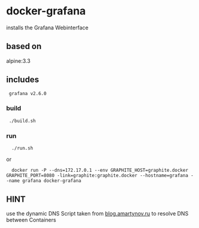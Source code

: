 # docker-grafana

installs the Grafana Webinterface

## based on
alpine:3.3

## includes
     grafana v2.6.0

### build
     ./build.sh

### run
      ./run.sh
or

      docker run -P --dns=172.17.0.1 --env GRAPHITE_HOST=graphite.docker GRAPHITE_PORT=8080 -link=graphite:graphite.docker --hostname=grafana --name grafana docker-grafana

## HINT
use the dynamic DNS Script taken from [blog.amartynov.ru](https://blog.amartynov.ru/archives/dnsmasq-docker-service-discovery) to resolve DNS between Containers